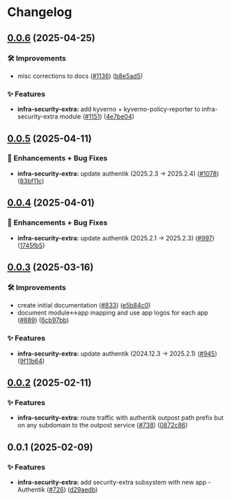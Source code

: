 # Changelog

## [0.0.6](https://github.com/ppat/homelab-ops-kubernetes-apps/compare/infra-security-extra-v0.0.5...infra-security-extra-v0.0.6) (2025-04-25)


### 🛠 Improvements

* misc corrections to docs ([#1136](https://github.com/ppat/homelab-ops-kubernetes-apps/issues/1136)) ([b8e5ad5](https://github.com/ppat/homelab-ops-kubernetes-apps/commit/b8e5ad5356f5468db09444edaa86e27a44379688))


### ✨ Features

* **infra-security-extra:** add kyverno + kyverno-policy-reporter to infra-security-extra module ([#1151](https://github.com/ppat/homelab-ops-kubernetes-apps/issues/1151)) ([4e7be04](https://github.com/ppat/homelab-ops-kubernetes-apps/commit/4e7be047441e488deacb25d7548bc6a7c43ba569))

## [0.0.5](https://github.com/ppat/homelab-ops-kubernetes-apps/compare/infra-security-extra-v0.0.4...infra-security-extra-v0.0.5) (2025-04-11)


### 🚀 Enhancements + Bug Fixes

* **infra-security-extra:** update authentik (2025.2.3 -&gt; 2025.2.4) ([#1078](https://github.com/ppat/homelab-ops-kubernetes-apps/issues/1078)) ([83bf11c](https://github.com/ppat/homelab-ops-kubernetes-apps/commit/83bf11c1eaba3bd24f554f874d1794ff3aee3952))

## [0.0.4](https://github.com/ppat/homelab-ops-kubernetes-apps/compare/infra-security-extra-v0.0.3...infra-security-extra-v0.0.4) (2025-04-01)


### 🚀 Enhancements + Bug Fixes

* **infra-security-extra:** update authentik (2025.2.1 -&gt; 2025.2.3) ([#997](https://github.com/ppat/homelab-ops-kubernetes-apps/issues/997)) ([1745fb5](https://github.com/ppat/homelab-ops-kubernetes-apps/commit/1745fb5ee3267f74a8258944f5a9bc18b4be1ebd))

## [0.0.3](https://github.com/ppat/homelab-ops-kubernetes-apps/compare/infra-security-extra-v0.0.2...infra-security-extra-v0.0.3) (2025-03-16)


### 🛠 Improvements

* create initial documentation ([#833](https://github.com/ppat/homelab-ops-kubernetes-apps/issues/833)) ([e5b84c0](https://github.com/ppat/homelab-ops-kubernetes-apps/commit/e5b84c03920d34e3055bea987b465e04092af030))
* document module&lt;-&gt;app mapping and use app logos for each app ([#889](https://github.com/ppat/homelab-ops-kubernetes-apps/issues/889)) ([6cb97bb](https://github.com/ppat/homelab-ops-kubernetes-apps/commit/6cb97bb71826434291de7b067983830376f0d12b))


### ✨ Features

* **infra-security-extra:** update authentik (2024.12.3 -&gt; 2025.2.1) ([#945](https://github.com/ppat/homelab-ops-kubernetes-apps/issues/945)) ([9f11b64](https://github.com/ppat/homelab-ops-kubernetes-apps/commit/9f11b64b869e9d2bd1ca3cfe4070b77cee8c9ead))

## [0.0.2](https://github.com/ppat/homelab-ops-kubernetes-apps/compare/infra-security-extra-v0.0.1...infra-security-extra-v0.0.2) (2025-02-11)


### ✨ Features

* **infra-security-extra:** route traffic with authentik outpost path prefix but on any subdomain to the outpost service ([#738](https://github.com/ppat/homelab-ops-kubernetes-apps/issues/738)) ([0872c86](https://github.com/ppat/homelab-ops-kubernetes-apps/commit/0872c86cef6642b69257a79cfb573cbbe8259077))

## 0.0.1 (2025-02-09)


### ✨ Features

* **infra-security-extra:** add security-extra subsystem with new app - Authentik ([#726](https://github.com/ppat/homelab-ops-kubernetes-apps/issues/726)) ([d29aedb](https://github.com/ppat/homelab-ops-kubernetes-apps/commit/d29aedb758f09caf68a51ce4ba51adbb2556354c))
